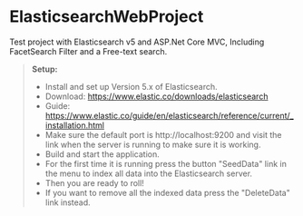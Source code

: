 # ElasticsearchWebProject

Test project with Elasticsearch v5 and ASP.Net Core MVC, Including FacetSearch Filter and a Free-text search.

> **Setup:**
> - Install and set up Version 5.x of Elasticsearch.
> - Download: https://www.elastic.co/downloads/elasticsearch 
> - Guide: https://www.elastic.co/guide/en/elasticsearch/reference/current/_installation.html 
> - Make sure the default port is http://localhost:9200 and visit the link when the server is running to make sure it is working.
> - Build and start the application.
> - For the first time it is running press the button "SeedData" link in the menu to index all data into the Elasticsearch server.
> - Then you are ready to roll!
> - If you want to remove all the indexed data press the "DeleteData" link instead.
